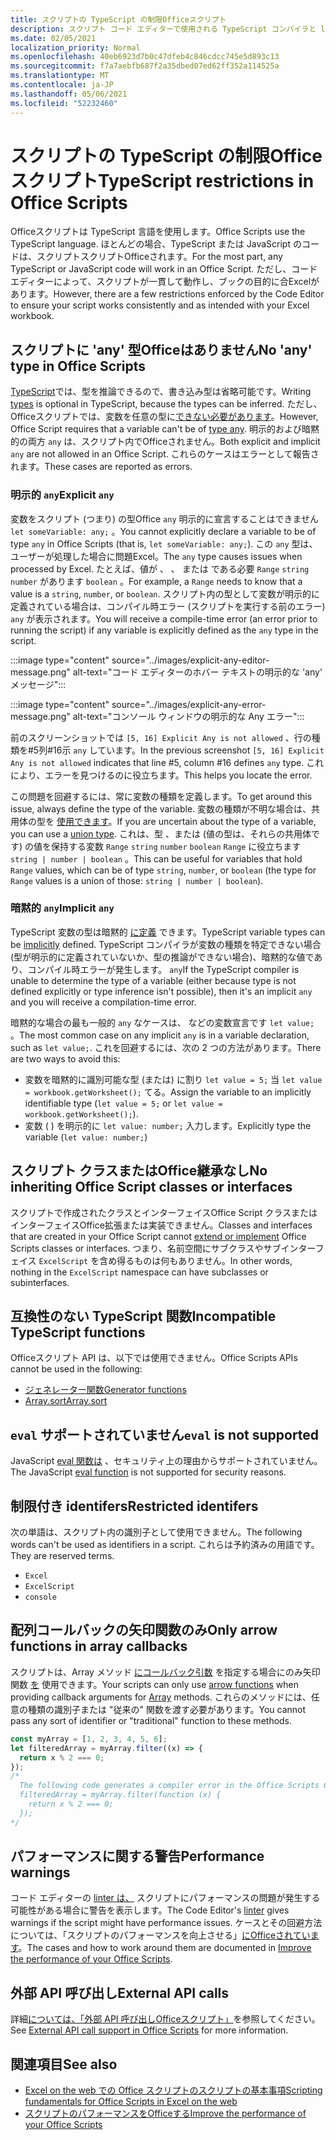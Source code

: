 ```yaml
---
title: スクリプトの TypeScript の制限Officeスクリプト
description: スクリプト コード エディターで使用される TypeScript コンパイラと linter のOfficeします。
ms.date: 02/05/2021
localization_priority: Normal
ms.openlocfilehash: 40eb6923d7b0c47dfeb4c846cdcc745e5d893c13
ms.sourcegitcommit: f7a7aebfb687f2a35dbed07ed62ff352a114525a
ms.translationtype: MT
ms.contentlocale: ja-JP
ms.lasthandoff: 05/06/2021
ms.locfileid: "52232460"
---
```

# <a name="typescript-restrictions-in-office-scripts"></a><span data-ttu-id="a5c30-103">スクリプトの TypeScript の制限Officeスクリプト</span><span class="sxs-lookup"><span data-stu-id="a5c30-103">TypeScript restrictions in Office Scripts</span></span>

<span data-ttu-id="a5c30-104">Officeスクリプトは TypeScript 言語を使用します。</span><span class="sxs-lookup"><span data-stu-id="a5c30-104">Office Scripts use the TypeScript language.</span></span> <span data-ttu-id="a5c30-105">ほとんどの場合、TypeScript または JavaScript のコードは、スクリプトスクリプトOfficeされます。</span><span class="sxs-lookup"><span data-stu-id="a5c30-105">For the most part, any TypeScript or JavaScript code will work in an Office Script.</span></span> <span data-ttu-id="a5c30-106">ただし、コード エディターによって、スクリプトが一貫して動作し、ブックの目的に合Excelがあります。</span><span class="sxs-lookup"><span data-stu-id="a5c30-106">However, there are a few restrictions enforced by the Code Editor to ensure your script works consistently and as intended with your Excel workbook.</span></span>

## <a name="no-any-type-in-office-scripts"></a><span data-ttu-id="a5c30-107">スクリプトに 'any' 型Officeはありません</span><span class="sxs-lookup"><span data-stu-id="a5c30-107">No 'any' type in Office Scripts</span></span>

<span data-ttu-id="a5c30-108">[TypeScript](https://www.typescriptlang.org/docs/handbook/typescript-in-5-minutes.html)では、型を推論できるので、書き込み型は省略可能です。</span><span class="sxs-lookup"><span data-stu-id="a5c30-108">Writing [types](https://www.typescriptlang.org/docs/handbook/typescript-in-5-minutes.html) is optional in TypeScript, because the types can be inferred.</span></span> <span data-ttu-id="a5c30-109">ただし、Officeスクリプトでは、変数を任意の型に[できない必要があります](https://www.typescriptlang.org/docs/handbook/basic-types.html#any)。</span><span class="sxs-lookup"><span data-stu-id="a5c30-109">However, Office Script requires that a variable can't be of [type any](https://www.typescriptlang.org/docs/handbook/basic-types.html#any).</span></span> <span data-ttu-id="a5c30-110">明示的および暗黙的の両方 `any` は、スクリプト内でOfficeされません。</span><span class="sxs-lookup"><span data-stu-id="a5c30-110">Both explicit and implicit `any` are not allowed in an Office Script.</span></span> <span data-ttu-id="a5c30-111">これらのケースはエラーとして報告されます。</span><span class="sxs-lookup"><span data-stu-id="a5c30-111">These cases are reported as errors.</span></span>

### <a name="explicit-any"></a><span data-ttu-id="a5c30-112">明示的 `any`</span><span class="sxs-lookup"><span data-stu-id="a5c30-112">Explicit `any`</span></span>

<span data-ttu-id="a5c30-113">変数をスクリプト (つまり) の型Office `any` 明示的に宣言することはできません `let someVariable: any;` 。</span><span class="sxs-lookup"><span data-stu-id="a5c30-113">You cannot explicitly declare a variable to be of type `any` in Office Scripts (that is, `let someVariable: any;`).</span></span> <span data-ttu-id="a5c30-114">この `any` 型は、ユーザーが処理した場合に問題Excel。</span><span class="sxs-lookup"><span data-stu-id="a5c30-114">The `any` type causes issues when processed by Excel.</span></span> <span data-ttu-id="a5c30-115">たとえば、値が 、 、 または である必要 `Range` `string` `number` があります `boolean` 。</span><span class="sxs-lookup"><span data-stu-id="a5c30-115">For example, a `Range` needs to know that a value is a `string`, `number`, or `boolean`.</span></span> <span data-ttu-id="a5c30-116">スクリプト内の型として変数が明示的に定義されている場合は、コンパイル時エラー (スクリプトを実行する前のエラー) `any` が表示されます。</span><span class="sxs-lookup"><span data-stu-id="a5c30-116">You will receive a compile-time error (an error prior to running the script) if any variable is explicitly defined as the `any` type in the script.</span></span>

:::image type="content" source="../images/explicit-any-editor-message.png" alt-text="コード エディターのホバー テキストの明示的な 'any' メッセージ":::

:::image type="content" source="../images/explicit-any-error-message.png" alt-text="コンソール ウィンドウの明示的な Any エラー":::

<span data-ttu-id="a5c30-119">前のスクリーンショットでは `[5, 16] Explicit Any is not allowed` 、行の種類を#5列#16示 `any` しています。</span><span class="sxs-lookup"><span data-stu-id="a5c30-119">In the previous screenshot `[5, 16] Explicit Any is not allowed` indicates that line #5, column #16 defines `any` type.</span></span> <span data-ttu-id="a5c30-120">これにより、エラーを見つけるのに役立ちます。</span><span class="sxs-lookup"><span data-stu-id="a5c30-120">This helps you locate the error.</span></span>

<span data-ttu-id="a5c30-121">この問題を回避するには、常に変数の種類を定義します。</span><span class="sxs-lookup"><span data-stu-id="a5c30-121">To get around this issue, always define the type of the variable.</span></span> <span data-ttu-id="a5c30-122">変数の種類が不明な場合は、共用体の型を [使用できます](https://www.typescriptlang.org/docs/handbook/unions-and-intersections.html)。</span><span class="sxs-lookup"><span data-stu-id="a5c30-122">If you are uncertain about the type of a variable, you can use a [union type](https://www.typescriptlang.org/docs/handbook/unions-and-intersections.html).</span></span> <span data-ttu-id="a5c30-123">これは、型 、または (値の型は、それらの共用体です) の値を保持する変数 `Range` `string` `number` `boolean` `Range` に役立ちます `string | number | boolean` 。</span><span class="sxs-lookup"><span data-stu-id="a5c30-123">This can be useful for variables that hold `Range` values, which can be of type `string`, `number`, or `boolean` (the type for `Range` values is a union of those: `string | number | boolean`).</span></span>

### <a name="implicit-any"></a><span data-ttu-id="a5c30-124">暗黙的 `any`</span><span class="sxs-lookup"><span data-stu-id="a5c30-124">Implicit `any`</span></span>

<span data-ttu-id="a5c30-125">TypeScript 変数の型は暗黙的 [に定義](https://www.typescriptlang.org/docs/handbook/type-inference.html) できます。</span><span class="sxs-lookup"><span data-stu-id="a5c30-125">TypeScript variable types can be [implicitly](https://www.typescriptlang.org/docs/handbook/type-inference.html) defined.</span></span> <span data-ttu-id="a5c30-126">TypeScript コンパイラが変数の種類を特定できない場合 (型が明示的に定義されていないか、型の推論ができない場合)、暗黙的な値であり、コンパイル時エラーが発生します。 `any`</span><span class="sxs-lookup"><span data-stu-id="a5c30-126">If the TypeScript compiler is unable to determine the type of a variable (either because type is not defined explicitly or type inference isn't possible), then it's an implicit `any` and you will receive a compilation-time error.</span></span>

<span data-ttu-id="a5c30-127">暗黙的な場合の最も一般的 `any` なケースは、 などの変数宣言です `let value;` 。</span><span class="sxs-lookup"><span data-stu-id="a5c30-127">The most common case on any implicit `any` is in a variable declaration, such as `let value;`.</span></span> <span data-ttu-id="a5c30-128">これを回避するには、次の 2 つの方法があります。</span><span class="sxs-lookup"><span data-stu-id="a5c30-128">There are two ways to avoid this:</span></span>

* <span data-ttu-id="a5c30-129">変数を暗黙的に識別可能な型 (または) に割り `let value = 5;` 当 `let value = workbook.getWorksheet();` てる。</span><span class="sxs-lookup"><span data-stu-id="a5c30-129">Assign the variable to an implicitly identifiable type (`let value = 5;` or `let value = workbook.getWorksheet();`).</span></span>
* <span data-ttu-id="a5c30-130">変数 ( ) を明示的に `let value: number;` 入力します。</span><span class="sxs-lookup"><span data-stu-id="a5c30-130">Explicitly type the variable (`let value: number;`)</span></span>

## <a name="no-inheriting-office-script-classes-or-interfaces"></a><span data-ttu-id="a5c30-131">スクリプト クラスまたはOffice継承なし</span><span class="sxs-lookup"><span data-stu-id="a5c30-131">No inheriting Office Script classes or interfaces</span></span>

<span data-ttu-id="a5c30-132">スクリプトで作成されたクラスとインターフェイスOffice Script クラスまたはインターフェイスOffice[](https://www.typescriptlang.org/docs/handbook/classes.html#inheritance)拡張または実装できません。</span><span class="sxs-lookup"><span data-stu-id="a5c30-132">Classes and interfaces that are created in your Office Script cannot [extend or implement](https://www.typescriptlang.org/docs/handbook/classes.html#inheritance) Office Scripts classes or interfaces.</span></span> <span data-ttu-id="a5c30-133">つまり、名前空間にサブクラスやサブインターフェイス `ExcelScript` を含め得るものは何もありません。</span><span class="sxs-lookup"><span data-stu-id="a5c30-133">In other words, nothing in the `ExcelScript` namespace can have subclasses or subinterfaces.</span></span>

## <a name="incompatible-typescript-functions"></a><span data-ttu-id="a5c30-134">互換性のない TypeScript 関数</span><span class="sxs-lookup"><span data-stu-id="a5c30-134">Incompatible TypeScript functions</span></span>

<span data-ttu-id="a5c30-135">Officeスクリプト API は、以下では使用できません。</span><span class="sxs-lookup"><span data-stu-id="a5c30-135">Office Scripts APIs cannot be used in the following:</span></span>

* [<span data-ttu-id="a5c30-136">ジェネレーター関数</span><span class="sxs-lookup"><span data-stu-id="a5c30-136">Generator functions</span></span>](https://developer.mozilla.org/docs/Web/JavaScript/Guide/Iterators_and_Generators#generator_functions)
* [<span data-ttu-id="a5c30-137">Array.sort</span><span class="sxs-lookup"><span data-stu-id="a5c30-137">Array.sort</span></span>](https://developer.mozilla.org/docs/Web/JavaScript/Reference/Global_Objects/Array/sort)

## <a name="eval-is-not-supported"></a><span data-ttu-id="a5c30-138">`eval` サポートされていません</span><span class="sxs-lookup"><span data-stu-id="a5c30-138">`eval` is not supported</span></span>

<span data-ttu-id="a5c30-139">JavaScript [eval 関数は](https://developer.mozilla.org/docs/Web/JavaScript/Reference/Global_Objects/eval) 、セキュリティ上の理由からサポートされていません。</span><span class="sxs-lookup"><span data-stu-id="a5c30-139">The JavaScript [eval function](https://developer.mozilla.org/docs/Web/JavaScript/Reference/Global_Objects/eval) is not supported for security reasons.</span></span>

## <a name="restricted-identifers"></a><span data-ttu-id="a5c30-140">制限付き identifers</span><span class="sxs-lookup"><span data-stu-id="a5c30-140">Restricted identifers</span></span>

<span data-ttu-id="a5c30-141">次の単語は、スクリプト内の識別子として使用できません。</span><span class="sxs-lookup"><span data-stu-id="a5c30-141">The following words can't be used as identifiers in a script.</span></span> <span data-ttu-id="a5c30-142">これらは予約済みの用語です。</span><span class="sxs-lookup"><span data-stu-id="a5c30-142">They are reserved terms.</span></span>

* `Excel`
* `ExcelScript`
* `console`

## <a name="only-arrow-functions-in-array-callbacks"></a><span data-ttu-id="a5c30-143">配列コールバックの矢印関数のみ</span><span class="sxs-lookup"><span data-stu-id="a5c30-143">Only arrow functions in array callbacks</span></span>

<span data-ttu-id="a5c30-144">スクリプトは、Array メソッド [にコールバック引数](https://developer.mozilla.org/docs/Web/JavaScript/Reference/Functions/Arrow_functions) を指定する場合にのみ矢印関数 [を](https://developer.mozilla.org/docs/Web/JavaScript/Reference/Global_Objects/Array) 使用できます。</span><span class="sxs-lookup"><span data-stu-id="a5c30-144">Your scripts can only use [arrow functions](https://developer.mozilla.org/docs/Web/JavaScript/Reference/Functions/Arrow_functions) when providing callback arguments for [Array](https://developer.mozilla.org/docs/Web/JavaScript/Reference/Global_Objects/Array) methods.</span></span> <span data-ttu-id="a5c30-145">これらのメソッドには、任意の種類の識別子または "従来の" 関数を渡す必要があります。</span><span class="sxs-lookup"><span data-stu-id="a5c30-145">You cannot pass any sort of identifier or "traditional" function to these methods.</span></span>

```TypeScript
const myArray = [1, 2, 3, 4, 5, 6];
let filteredArray = myArray.filter((x) => {
  return x % 2 === 0;
});
/*
  The following code generates a compiler error in the Office Scripts Code Editor.
  filteredArray = myArray.filter(function (x) {
    return x % 2 === 0;
  });
*/
```

## <a name="performance-warnings"></a><span data-ttu-id="a5c30-146">パフォーマンスに関する警告</span><span class="sxs-lookup"><span data-stu-id="a5c30-146">Performance warnings</span></span>

<span data-ttu-id="a5c30-147">コード エディターの [linter は、](https://wikipedia.org/wiki/Lint_(software)) スクリプトにパフォーマンスの問題が発生する可能性がある場合に警告を表示します。</span><span class="sxs-lookup"><span data-stu-id="a5c30-147">The Code Editor's [linter](https://wikipedia.org/wiki/Lint_(software)) gives warnings if the script might have performance issues.</span></span> <span data-ttu-id="a5c30-148">ケースとその回避方法については、「スクリプトのパフォーマンスを向上させる」[にOfficeされています](web-client-performance.md)。</span><span class="sxs-lookup"><span data-stu-id="a5c30-148">The cases and how to work around them are documented in [Improve the performance of your Office Scripts](web-client-performance.md).</span></span>

## <a name="external-api-calls"></a><span data-ttu-id="a5c30-149">外部 API 呼び出し</span><span class="sxs-lookup"><span data-stu-id="a5c30-149">External API calls</span></span>

<span data-ttu-id="a5c30-150">詳細[については、「外部 API 呼び出しOfficeスクリプト」](external-calls.md)を参照してください。</span><span class="sxs-lookup"><span data-stu-id="a5c30-150">See [External API call support in Office Scripts](external-calls.md) for more information.</span></span>

## <a name="see-also"></a><span data-ttu-id="a5c30-151">関連項目</span><span class="sxs-lookup"><span data-stu-id="a5c30-151">See also</span></span>

* [<span data-ttu-id="a5c30-152">Excel on the web での Office スクリプトのスクリプトの基本事項</span><span class="sxs-lookup"><span data-stu-id="a5c30-152">Scripting fundamentals for Office Scripts in Excel on the web</span></span>](scripting-fundamentals.md)
* [<span data-ttu-id="a5c30-153">スクリプトのパフォーマンスをOfficeする</span><span class="sxs-lookup"><span data-stu-id="a5c30-153">Improve the performance of your Office Scripts</span></span>](web-client-performance.md)
